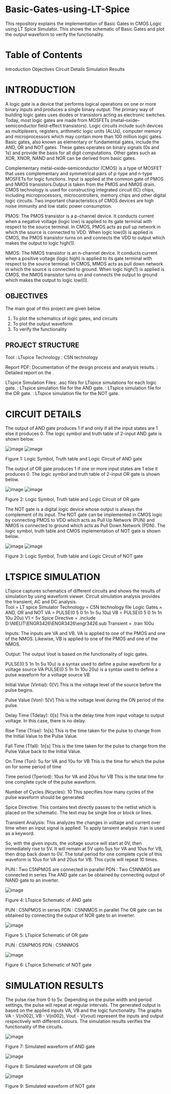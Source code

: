 # Basic-Gates-using-LT-Spice

This repository explains the implementation of Basic Gates in CMOS Logic using LT Spice Simulator. This shows the schematic of Basic Gates and plot the output waveform to verify the functionality.

# Table of Contents
Introduction
Objectives
Circuit Details
Simulation Results

# INTRODUCTION
A logic gate is a device that performs logical operations on one or more binary inputs and produces a single binary output. The primary way of building logic gates uses diodes or transistors acting as electronic switches. Today, most logic gates are made from MOSFETs (metal–oxide–semiconductor field-effect transistors). Logic circuits include such devices as multiplexers, registers, arithmetic logic units (ALUs), computer memory and microprocessors which may contain more than 100 million logic gates. Basic gates, also known as elementary or fundamental gates, include the AND, OR and NOT gates. These gates operates on binary signals (0s and 1s) and provide the basis for all digit computations. Other gates such as XOR, XNOR, NAND and NOR can be derived from basic gates.

Complementary metal–oxide–semiconductor (CMOS) is a type of MOSFET that uses complementary and symmetrical pairs of p-type and n-type MOSFETs for logic functions. Input is applied at the common gate of PMOS and NMOS transistors.Output is taken from the PMOS and NMOS drain. CMOS technology is used for constructing integrated circuit (IC) chips, including microprocessors, microcontrollers, memory chips and other digital logic circuits. Two important characteristics of CMOS devices are high noise immunity and low static power consumption.

PMOS: The PMOS transistor is a p-channel device. It conducts current when a negative voltage (logic low) is applied to its gate terminal with respect to the source terminal. In CMOS, PMOS acts as pull up network in which the source is connected to VDD. When logic low(0) is applied is CMOS, the PMOS transistor turns on and connects the VDD to output which makes the output to logic high(1).

NMOS: The NMOS transistor is an n-channel device. It conducts current when a positive voltage (logic high) is applied to its gate terminal with respect to the source terminal. In CMOS, MMOS acts as pull down network in which the source is connected to ground. When logic high(1) is applied is CMOS, the NMOS transistor turns on and connects the output to ground which makes the output to logic low(0).

## OBJECTIVES
The main goal of this project are given below
1. To plot the schematics of logic gates, and circuits 
2. To plot the output waveform 
3. To verify the functionality

## PROJECT STRUCTURE
Tool : LTspice
Technology : C5N technology

Report PDF: Documentation of the design process and analysis results.
: Detailed report on the .

LTspice Simulation Files: .asc files for LTspice simulations for each logic gate.
: LTspice simulation file for the AND gate.
: LTspice simulation file for the OR gate.
: LTspice simulation file for the NOT gate.

# CIRCUIT DETAILS

The output of AND gate produces 1 if and only if all the input states are 1 else it produces 0. The logic symbol and truth table of 2-input AND gate is shown below.

![image](https://github.com/user-attachments/assets/e58eb1ee-58d5-4565-8813-a40ad05e960b)  ![image](https://github.com/user-attachments/assets/516544f5-eda3-4d6c-8f04-072f829f78d4)
                                                                                                                                                                                                             
Figure 1: Logic Symbol, Truth table and Logic Circuit of AND gate




The output of OR gate produces 1 if one or more input states are 1 else it produces 0. The logic symbol and truth table of 2-input OR gate is shown below.

![image](https://github.com/user-attachments/assets/f43f1257-c6c0-4bfb-9b90-ab726dcbd6de)   ![image](https://github.com/user-attachments/assets/211df32d-a96f-4dee-9df7-3786fb3eb088)

Figure 2: Logic Symbol, Truth table and Logic Circuit of OR gate




The NOT gate is a digital logic device whose output is always the complement of its input. The NOT gate can be implemented in CMOS logic by connecting PMOS to VDD which acts as Pull Up Network (PUN) and NMOS is connected to ground which acts as Pull Down Network (PDN). The logic symbol, truth table and CMOS implementation of NOT gate is shown below.

![image](https://github.com/user-attachments/assets/75f98793-2abf-4971-a744-4f0d1233621f)  ![image](https://github.com/user-attachments/assets/d683b441-be50-40d2-867f-ef4d74c39289)

Figure 3: Logic Symbol, Truth table and Logic Circuit of NOT gate




# LTSPICE SIMULATION

LTspice captures schematics of different circuits and shows the results of simulation by using waveform viewer. Circuit simulation analysis provides the transient, AC and DC analysis.  
Tool = LT spice Simulator
Technology = C5N technology file
Logic Gates = AND, OR and NOT 
VA = PULSE(0 5 0 1n 1n 5u 10u)
VB = PULSE(0 5 0 1n 1n 10u 20u)
V1 = 5v
Spice Directive = .include D:\NIELIT\ENGR3426\ENGR3426\engr3426.sub
Transient = .tran 100u

Inputs: The inputs are VA and VB. VA is applied to one of the PMOS and one of the NMOS. Likewise, VB is applied to one of the PMOS and one of the NMOS.

Output: The output Vout is based on the functionality of logic gates.

PULSE(0 5 1n 1n 5u 10u) is a syntax used to define a pulse waveform for a voltage source VA
PULSE(0 5 1n 1n 10u 20u) is a syntax used to define a pulse waveform for a voltage source VB

Initial Value (Vintial): 0[V]
This is the voltage level of the source before the pulse begins.

Pulse Value (Von): 5[V]
This is the voltage level during the ON period of the pulse.

Delay Time (Tdelay): 0[s] 
This is the delay time from input voltage to output voltage. In this case, there is no delay.

Rise Time (Trise): 1n[s] 
This is the time taken for the pulse to change from the Initial Value to the Pulse Value.

Fall Time (Tfall): 1n[s] 
This is the time taken for the pulse to change from the Pulse Value back to the Initial Value.

On Time (Ton): 5u for VA and 10u for VB
This is the time for which the pulse on for some period of time

Time period (Tperiod): 10us for VA and 20us for VB
This is the total time for one complete cycle of the pulse waveform.

Number of Cycles (Ncycles): 10 
This specifies how many cycles of the pulse waveform should be generated.

Spice Directive: This contains text directly passes to the netlist which is placed on the schematic. The text may be single line or block or lines.

Transient Analysis: This analyzes the changes in voltage and current over time when an input signal is applied. To apply tansient analysis .tran is used as a keyword. 

So, with the given inputs, the voltage source will start at 0V, then immediately rise to 5V. It will remain at 5V upto 5us for VA and 10us for VB, then drop back down to 0V. The total period for one complete cycle of this waveform is 10us for VA and 20us for VB. This cycle will repeat 10 times.


PUN : Two C5NPMOS are connected in parallel
PDN : Two C5NNMOS are connected in series
The AND gate can be obtained by connecting output of NAND gate to an inverter.

![image](https://github.com/user-attachments/assets/26c776f8-aa80-42a1-a93b-09903502a345)

Figure 4: LTspice Schematic of AND gate




PUN : C5NPMOS in series
PDN : C5NNMOS in parallel
The OR gate can be obtained by connecting the output of NOR gate to an inverter.

![image](https://github.com/user-attachments/assets/9f8fca88-708e-4f45-8e0a-c03172b4fbdf)

Figure 5: LTspice Schematic of OR gate




PUN : C5NPMOS
PDN : C5NNMOS

![image](https://github.com/user-attachments/assets/bd57856a-a1a0-442e-8e61-975c2f24ce98)

Figure 6: LTspice Schematic of NOT gate




# SIMULATION RESULTS

The pulse rise from 0 to 5v. Depending on the pulse width and period settings, the pulse will repeat at regular intervals. The generated output is based on the applied inputs VA, VB and the logic functionality. The graphs VA - V(n002), VB - V(n002), Vout - V(vout) represent the inputs and output respectively with different colours. The simulation results verifies the functionality of the circuits.  

![image](https://github.com/user-attachments/assets/9c399522-1621-452f-b7f9-81a54d1d51c2)

Figure 7: Simulated waveform of AND gate

![image](https://github.com/user-attachments/assets/ad43d981-ab06-4594-ac8c-0bf227bcce69)

Figure 8: Simulated waveform of OR gate

![image](https://github.com/user-attachments/assets/f1db1ad2-8edb-4c54-a726-c0b860ae9479)

Figure 9: Simulated waveform of NOT gate
















